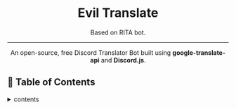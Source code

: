 

<h1 align="center">Evil Translate</h1>
<p align="center">Based on RITA bot.</p>
</p>

------



<p align="center">An open-source, free Discord Translator Bot built using <strong>google-translate-api</strong> and <strong>Discord.js</strong>.</p>

## :book: Table of Contents

<details>
<summary></strong>contents</strong></summary>

* [Setting up EvilTranlate](#new-bot)
* [Setting up EvilTranlate locally](#local)
* [How to Update your Bot](#update)
* [How Run this on docker](#docker)
</details>
